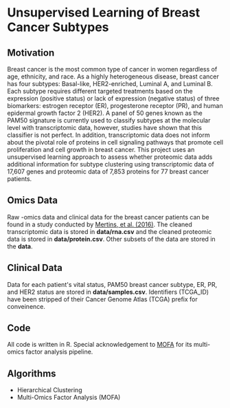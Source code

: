 # Unsupervised Learning of Breast Cancer Subtypes

## Motivation
Breast cancer is the most common type of cancer in women regardless of age, ethnicity, and race. As a highly heterogeneous disease, breast cancer has four subtypes: Basal-like, HER2-enriched, Luminal A, and Luminal B. Each subtype requires different targeted treatments based on the expression (positive status) or lack of expression (negative status) of three biomarkers: estrogen receptor (ER), progesterone receptor (PR), and human epidermal growth factor 2 (HER2). A panel of 50 genes known as the PAM50 signature is currently used to classify subtypes at the molecular level with transcriptomic data, however, studies have shown that this classifier is not perfect. In addition, transcriptomic data does not inform about the pivotal role of proteins in cell signaling pathways that promote cell proliferation and cell growth in breast cancer. This project uses an unsupervised learning approach to assess whether proteomic data adds additional information for subtype clustering using transcriptomic data of 17,607 genes and proteomic data of 7,853 proteins for 77 breast cancer patients.

## Omics Data
Raw -omics data and clinical data for the breast cancer patients can be found in a study conducted by [Mertins, et al. (2016)](https://www.ncbi.nlm.nih.gov/pubmed/27251275). The cleaned transcriptomic data is stored in **data/rna.csv** and the cleaned proteomic data is stored in **data/protein.csv**. Other subsets of the data are stored in the **data**.

## Clinical Data
Data for each patient's vital status, PAM50 breast cancer subtype, ER, PR, and HER2 status are stored in **data/samples.csv**. Identifiers (TCGA_ID) have been stripped of their Cancer Genome Atlas (TCGA) prefix for conveinence.

## Code
All code is written in R. Special acknowledgement to [MOFA](https://github.com/bioFAM/MOFA) for its multi-omics factor analysis pipeline. 

## Algorithms
- Hierarchical Clustering
- Multi-Omics Factor Analysis (MOFA)


